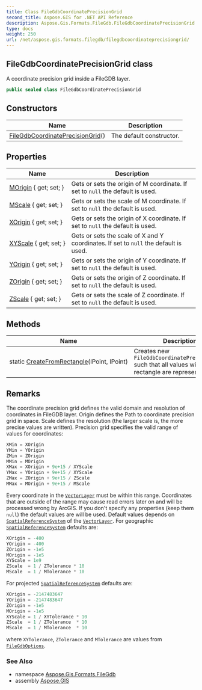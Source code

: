 ```yaml
---
title: Class FileGdbCoordinatePrecisionGrid
second_title: Aspose.GIS for .NET API Reference
description: Aspose.Gis.Formats.FileGdb.FileGdbCoordinatePrecisionGrid class. A coordinate precision grid inside a FileGDB layer
type: docs
weight: 250
url: /net/aspose.gis.formats.filegdb/filegdbcoordinateprecisiongrid/
---
```

## FileGdbCoordinatePrecisionGrid class

A coordinate precision grid inside a FileGDB layer.

```csharp
public sealed class FileGdbCoordinatePrecisionGrid
```

## Constructors

| Name | Description |
| --- | --- |
| [FileGdbCoordinatePrecisionGrid](filegdbcoordinateprecisiongrid/)() | The default constructor. |

## Properties

| Name | Description |
| --- | --- |
| [MOrigin](../../aspose.gis.formats.filegdb/filegdbcoordinateprecisiongrid/morigin/) { get; set; } | Gets or sets the origin of M coordinate. If set to `null` the default is used. |
| [MScale](../../aspose.gis.formats.filegdb/filegdbcoordinateprecisiongrid/mscale/) { get; set; } | Gets or sets the scale of M coordinate. If set to `null` the default is used. |
| [XOrigin](../../aspose.gis.formats.filegdb/filegdbcoordinateprecisiongrid/xorigin/) { get; set; } | Gets or sets the origin of X coordinate. If set to `null` the default is used. |
| [XYScale](../../aspose.gis.formats.filegdb/filegdbcoordinateprecisiongrid/xyscale/) { get; set; } | Gets or sets the scale of X and Y coordinates. If set to `null` the default is used. |
| [YOrigin](../../aspose.gis.formats.filegdb/filegdbcoordinateprecisiongrid/yorigin/) { get; set; } | Gets or sets the origin of Y coordinate. If set to `null` the default is used. |
| [ZOrigin](../../aspose.gis.formats.filegdb/filegdbcoordinateprecisiongrid/zorigin/) { get; set; } | Gets or sets the origin of Z coordinate. If set to `null` the default is used. |
| [ZScale](../../aspose.gis.formats.filegdb/filegdbcoordinateprecisiongrid/zscale/) { get; set; } | Gets or sets the scale of Z coordinate. If set to `null` the default is used. |

## Methods

| Name | Description |
| --- | --- |
| static [CreateFromRectangle](../../aspose.gis.formats.filegdb/filegdbcoordinateprecisiongrid/createfromrectangle/)(IPoint, IPoint) | Creates new `FileGdbCoordinatePrecisionGrid` such that all values within a rectangle are representable. |

## Remarks

The coordinate precision grid defines the valid domain and resolution of coordinates in FileGDB layer. Origin defines the Path to coordinate precision grid in space. Scale defines the resolution (the larger scale is, the more precise values are written). Precision grid specifies the valid range of values for coordinates:

```csharp
XMin = XOrigin
YMin = YOrigin
ZMin = ZOrigin
MMin = MOrigin
XMax = XOrigin + 9e+15 / XYScale
YMax = YOrigin + 9e+15 / XYScale
ZMax = ZOrigin + 9e+15 / ZScale
MMax = MOrigin + 9e+15 / MScale
```

Every coordinate in the [`VectorLayer`](../../aspose.gis/vectorlayer/) must be within this range. Coordinates that are outside of the range may cause read errors later on and will be processed wrong by ArcGIS. If you don't specify any properties (keep them `null`) the default values are will be used. Default values depends on [`SpatialReferenceSystem`](../../aspose.gis.spatialreferencing/spatialreferencesystem/) of the [`VectorLayer`](../../aspose.gis/vectorlayer/). For geographic [`SpatialReferenceSystem`](../../aspose.gis.spatialreferencing/spatialreferencesystem/) defaults are:

```csharp
XOrigin = -400
YOrigin = -400
ZOrigin = -1e5
MOrigin = -1e5
XYScale = 1e9
ZScale  = 1 / ZTolerance * 10
MScale  = 1 / MTolerance * 10
```

For projected [`SpatialReferenceSystem`](../../aspose.gis.spatialreferencing/spatialreferencesystem/) defaults are:

```csharp
XOrigin = -2147483647
YOrigin = -2147483647
ZOrigin = -1e5
MOrigin = -1e5
XYScale = 1 / XYTolerance * 10
ZScale  = 1 / ZTolerance  * 10
MScale  = 1 / MTolerance  * 10
```

where `XYTolerance`, `ZTolerance` and `MTolerance` are values from [`FileGdbOptions`](../filegdboptions/).

### See Also

* namespace [Aspose.Gis.Formats.FileGdb](../../aspose.gis.formats.filegdb/)
* assembly [Aspose.GIS](../../)


